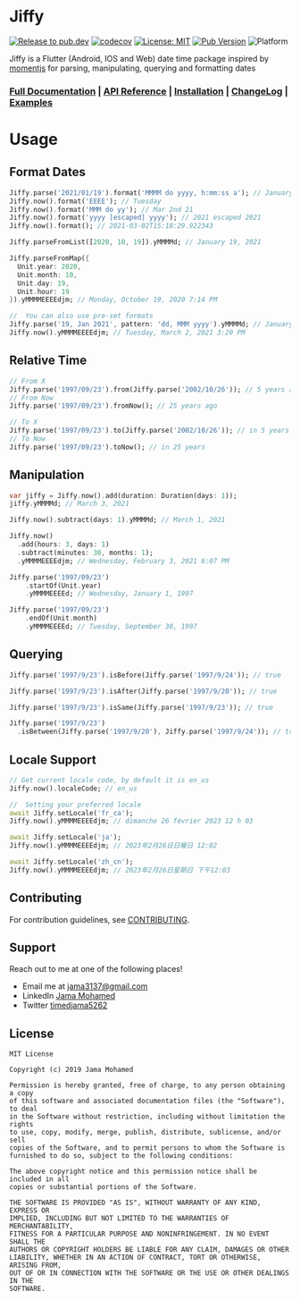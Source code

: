 # Jiffy

[![Release to pub.dev](https://github.com/jama5262/jiffy/actions/workflows/release.yml/badge.svg?branch=master)](https://github.com/jama5262/jiffy/actions/workflows/release.yml)
[![codecov](https://codecov.io/gh/jama5262/jiffy/branch/master/graph/badge.svg?token=Z2EGVUGWTE)](https://codecov.io/gh/jama5262/jiffy)
[![License: MIT](https://img.shields.io/badge/License-MIT-yellow.svg)](https://opensource.org/licenses/MIT)
[![Pub Version](https://img.shields.io/badge/pub.dev-v5.0.1-blue)](https://pub.dev/packages/jiffy/versions/6.0.0)
![Platform](https://img.shields.io/badge/platform-flutter%7Cweb%7Cdart%20vm-orange)

Jiffy is a Flutter (Android, IOS and Web) date time package inspired by [momentjs](https://momentjs.com/) for parsing, manipulating, querying and formatting dates

### [Full Documentation](./doc) | [API Reference](https://pub.dev/documentation/jiffy/latest/jiffy/Jiffy-class.html) | [Installation](https://pub.dev/packages/jiffy#-installing-tab-) | [ChangeLog](https://pub.dev/packages/jiffy#-changelog-tab-) | [Examples](https://pub.dev/packages/jiffy#-example-tab-)

# Usage

## Format Dates
```dart
Jiffy.parse('2021/01/19').format('MMMM do yyyy, h:mm:ss a'); // January 1st 2021, 12:00:00 AM
Jiffy.now().format('EEEE'); // Tuesday
Jiffy.now().format('MMM do yy'); // Mar 2nd 21
Jiffy.now().format('yyyy [escaped] yyyy'); // 2021 escaped 2021
Jiffy.now().format(); // 2021-03-02T15:18:29.922343

Jiffy.parseFromList([2020, 10, 19]).yMMMMd; // January 19, 2021

Jiffy.parseFromMap({
  Unit.year: 2020,
  Unit.month: 10,
  Unit.day: 19,
  Unit.hour: 19
}).yMMMMEEEEdjm; // Monday, October 19, 2020 7:14 PM

//  You can also use pre-set formats
Jiffy.parse('19, Jan 2021', pattern: 'dd, MMM yyyy').yMMMMd; // January 19, 2021
Jiffy.now().yMMMMEEEEdjm; // Tuesday, March 2, 2021 3:20 PM
```

## Relative Time
```dart
// From X
Jiffy.parse('1997/09/23').from(Jiffy.parse('2002/10/26')); // 5 years ago
// From Now
Jiffy.parse('1997/09/23').fromNow(); // 25 years ago

// To X
Jiffy.parse('1997/09/23').to(Jiffy.parse('2002/10/26')); // in 5 years
// To Now
Jiffy.parse('1997/09/23').toNow(); // in 25 years
```

## Manipulation

```dart
var jiffy = Jiffy.now().add(duration: Duration(days: 1));
jiffy.yMMMMd; // March 3, 2021

Jiffy.now().subtract(days: 1).yMMMMd; // March 1, 2021

Jiffy.now()
  .add(hours: 3, days: 1)
  .subtract(minutes: 30, months: 1);
  .yMMMMEEEEdjm; // Wednesday, February 3, 2021 6:07 PM

Jiffy.parse('1997/09/23')
    .startOf(Unit.year)
    .yMMMMEEEEd; // Wednesday, January 1, 1997

Jiffy.parse('1997/09/23')
    .endOf(Unit.month)
    .yMMMMEEEEd; // Tuesday, September 30, 1997
```

## Querying

```dart
Jiffy.parse('1997/9/23').isBefore(Jiffy.parse('1997/9/24')); // true

Jiffy.parse('1997/9/23').isAfter(Jiffy.parse('1997/9/20')); // true

Jiffy.parse('1997/9/23').isSame(Jiffy.parse('1997/9/23')); // true

Jiffy.parse('1997/9/23')
  .isBetween(Jiffy.parse('1997/9/20'), Jiffy.parse('1997/9/24')); // true
```

## Locale Support
```dart
// Get current locale code, by default it is en_us
Jiffy.now().localeCode; // en_us

//  Setting your preferred locale
await Jiffy.setLocale('fr_ca');
Jiffy.now().yMMMMEEEEdjm; // dimanche 26 février 2023 12 h 03

await Jiffy.setLocale('ja');
Jiffy.now().yMMMMEEEEdjm; // 2023年2月26日日曜日 12:02

await Jiffy.setLocale('zh_cn');
Jiffy.now().yMMMMEEEEdjm; // 2023年2月26日星期日 下午12:03
```

## Contributing

For contribution guidelines, see [CONTRIBUTING](./CONTRIBUTING.md).

## Support

Reach out to me at one of the following places!

- Email me at [jama3137@gmail.com](mailto:jama3137@gmail.com)
- LinkedIn [Jama Mohamed](https://www.linkedin.com/in/jama-mohamed/)
- Twitter [timedjama5262](https://twitter.com/timedjama5262)

## License

```
MIT License

Copyright (c) 2019 Jama Mohamed

Permission is hereby granted, free of charge, to any person obtaining a copy
of this software and associated documentation files (the "Software"), to deal
in the Software without restriction, including without limitation the rights
to use, copy, modify, merge, publish, distribute, sublicense, and/or sell
copies of the Software, and to permit persons to whom the Software is
furnished to do so, subject to the following conditions:

The above copyright notice and this permission notice shall be included in all
copies or substantial portions of the Software.

THE SOFTWARE IS PROVIDED "AS IS", WITHOUT WARRANTY OF ANY KIND, EXPRESS OR
IMPLIED, INCLUDING BUT NOT LIMITED TO THE WARRANTIES OF MERCHANTABILITY,
FITNESS FOR A PARTICULAR PURPOSE AND NONINFRINGEMENT. IN NO EVENT SHALL THE
AUTHORS OR COPYRIGHT HOLDERS BE LIABLE FOR ANY CLAIM, DAMAGES OR OTHER
LIABILITY, WHETHER IN AN ACTION OF CONTRACT, TORT OR OTHERWISE, ARISING FROM,
OUT OF OR IN CONNECTION WITH THE SOFTWARE OR THE USE OR OTHER DEALINGS IN THE
SOFTWARE.
```
